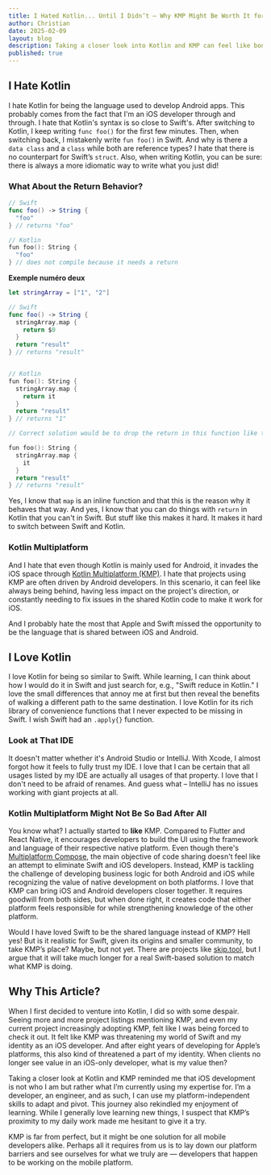 ```yaml
---
title: I Hated Kotlin... Until I Didn’t – Why KMP Might Be Worth It for iOS Developers
author: Christian
date: 2025-02-09
layout: blog
description: Taking a closer look into Kotlin and KMP can feel like bonding with the enemy for an iOS developer. I really wanted to hate it, but my journey took an unexpected turn. This is my story of moving from resistance to understanding, exploring the quirks, challenges, and ultimately rediscovering what it truly means to be a developer.
published: true
---
```


## I Hate Kotlin

I hate Kotlin for being the language used to develop Android apps. This probably comes from the fact that I'm an iOS developer through and through.
I hate that Kotlin's syntax is so close to Swift's. After switching to Kotlin, I keep writing `func foo()` for the first few minutes. Then, when switching back, I mistakenly write `fun foo()` in Swift.
And why is there a `data class` and a `class` while both are reference types? I hate that there is no counterpart for Swift’s `struct`. Also, when writing Kotlin, you can be sure: there is always a more idiomatic way to write what you just did!

### What About the Return Behavior?

```swift
// Swift
func foo() -> String {
  "foo"
} // returns "foo"

// Kotlin
fun foo(): String {
  "foo"
} // does not compile because it needs a return
```
**Exemple numéro deux**

```swift
let stringArray = ["1", "2"]

// Swift
func foo() -> String {
  stringArray.map {
    return $0
  }
  return "result"
} // returns "result"


// Kotlin
fun foo(): String {
  stringArray.map {
    return it
  }
  return "result"
} // returns "1"

// Correct solution would be to drop the return in this function like this:

fun foo(): String {
  stringArray.map {
    it
  }
  return "result"
} // returns "result"
```

Yes, I know that `map` is an inline function and that this is the reason why it behaves that way. And yes, I know that you can do things with `return` in Kotlin that you can't in Swift. But stuff like this makes it hard. It makes it hard to switch between Swift and Kotlin.

### Kotlin Multiplatform

And I hate that even though Kotlin is mainly used for Android, it invades the iOS space through [Kotlin Multiplatform (KMP)](https://kotlinlang.org/docs/multiplatform.html).
I hate that projects using KMP are often driven by Android developers. In this scenario, it can feel like always being behind, having less impact on the project's direction, or constantly needing to fix issues in the shared Kotlin code to make it work for iOS.

And I probably hate the most that Apple and Swift missed the opportunity to be the language that is shared between iOS and Android.

## I Love Kotlin

I love Kotlin for being so similar to Swift. While learning, I can think about how I would do it in Swift and just search for, e.g., "Swift reduce in Kotlin." I love the small differences that annoy me at first but then reveal the benefits of walking a different path to the same destination. I love Kotlin for its rich library of convenience functions that I never expected to be missing in Swift. I wish Swift had an `.apply{}` function.

### Look at That IDE

It doesn't matter whether it's Android Studio or IntelliJ. With Xcode, I almost forgot how it feels to fully trust my IDE. I love that I can be certain that all usages listed by my IDE are actually all usages of that property. I love that I don't need to be afraid of renames. And guess what – IntelliJ has no issues working with giant projects at all.

### Kotlin Multiplatform Might Not Be So Bad After All

You know what? I actually started to **like** KMP. Compared to Flutter and React Native, it encourages developers to build the UI using the framework and language of their respective native platform. Even though there's [Multiplatform Compose](https://www.jetbrains.com/compose-multiplatform/), the main objective of code sharing doesn't feel like an attempt to eliminate Swift and iOS developers. Instead, KMP is tackling the challenge of developing business logic for both Android and iOS while recognizing the value of native development on both platforms. I love that KMP can bring iOS and Android developers closer together. It requires goodwill from both sides, but when done right, it creates code that either platform feels responsible for while strengthening knowledge of the other platform.

Would I have loved Swift to be the shared language instead of KMP? Hell yes! But is it realistic for Swift, given its origins and smaller community, to take KMP’s place? Maybe, but not yet. There are projects like [skip.tool](https://skip.tools/), but I argue that it will take much longer for a real Swift-based solution to match what KMP is doing.

## Why This Article?

When I first decided to venture into Kotlin, I did so with some despair. Seeing more and more project listings mentioning KMP, and even my current project increasingly adopting KMP, felt like I was being forced to check it out. It felt like KMP was threatening my world of Swift and my identity as an iOS developer. And after eight years of developing for Apple’s platforms, this also kind of threatened a part of my identity. When clients no longer see value in an iOS-only developer, what is my value then?

Taking a closer look at Kotlin and KMP reminded me that iOS development is not who I am but rather what I’m currently using my expertise for. I’m a developer, an engineer, and as such, I can use my platform-independent skills to adapt and pivot. This journey also rekindled my enjoyment of learning. While I generally love learning new things, I suspect that KMP’s proximity to my daily work made me hesitant to give it a try.

KMP is far from perfect, but it might be one solution for all mobile developers alike. Perhaps all it requires from us is to lay down our platform barriers and see ourselves for what we truly are — developers that happen to be working on the mobile platform.

